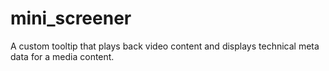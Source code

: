 # mini_screener
A custom tooltip that plays back video content and displays technical meta data for a media content. 

